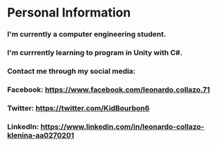 # Personal Information
### I'm currently a computer engineering student.
### I'm currrently learning to program in Unity with C#.
###
### Contact me through my social media:
### Facebook: https://www.facebook.com/leonardo.collazo.71
### Twitter: https://twitter.com/KidBourbon6
### LinkedIn: https://www.linkedin.com/in/leonardo-collazo-klenina-aa0270201
